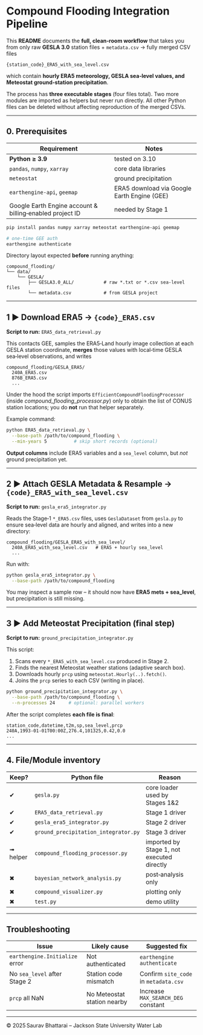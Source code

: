 # Compound Flooding Integration Pipeline

This **README** documents the **full, clean‑room workflow** that takes you
from only raw **GESLA 3.0** station files + `metadata.csv` → fully merged
CSV files

```
{station_code}_ERA5_with_sea_level.csv
```
which contain **hourly ERA5 meteorology, GESLA sea‑level values, and
Meteostat ground‑station precipitation**.

The process has **three executable stages** (four files total).  Two more
modules are imported as helpers but never run directly.  All other Python
files can be deleted without affecting reproduction of the merged CSVs.

---

## 0. Prerequisites

| Requirement | Notes |
|-------------|-------|
| **Python ≥ 3.9** | tested on 3.10 |
| `pandas`, `numpy`, `xarray` | core data libraries |
| `meteostat` | ground precipitation |
| `earthengine‑api`, `geemap` | ERA5 download via Google Earth Engine (GEE) |
| Google Earth Engine account & billing‑enabled project ID | needed by Stage 1 |

```bash
pip install pandas numpy xarray meteostat earthengine-api geemap

# one‑time GEE auth
earthengine authenticate
```

Directory layout expected **before** running anything:
```
compound_flooding/
└── data/
    └── GESLA/
        ├── GESLA3.0_ALL/           # raw *.txt or *.csv sea‑level files
        └── metadata.csv            # from GESLA project
```

---

## 1 ▶ Download ERA5 → `{code}_ERA5.csv`

**Script to run:** `ERA5_data_retrieval.py`

This contacts GEE, samples the ERA5‑Land hourly image collection at each
GESLA station coordinate, **merges** those values with local‑time GESLA
sea‑level observations, and writes

```
compound_flooding/GESLA_ERA5/
  240A_ERA5.csv
  876B_ERA5.csv
  ...
```

Under the hood the script imports `EfficientCompoundFloodingProcessor`
(inside *compound_flooding_processor.py*) only to obtain the list of
CONUS station locations; you do **not** run that helper separately.

Example command:
```bash
python ERA5_data_retrieval.py \
  --base-path /path/to/compound_flooding \
  --min-years 5          # skip short records (optional)
```

**Output columns** include ERA5 variables and a `sea_level` column, but
*not* ground precipitation yet.

---

## 2 ▶ Attach GESLA Metadata & Resample → `{code}_ERA5_with_sea_level.csv`

**Script to run:** `gesla_era5_integrator.py`

Reads the Stage‑1 `*_ERA5.csv` files, uses `GeslaDataset` from
`gesla.py` to ensure sea‑level data are hourly and aligned, and writes
into a new directory:

```
compound_flooding/GESLA_ERA5_with_sea_level/
  240A_ERA5_with_sea_level.csv   # ERA5 + hourly sea_level
  ...
```

Run with:
```bash
python gesla_era5_integrator.py \
  --base-path /path/to/compound_flooding
```

You may inspect a sample row – it should now have **ERA5 mets +
sea_level**, but precipitation is still missing.

---

## 3 ▶ Add Meteostat Precipitation (final step)

**Script to run:** `ground_precipitation_integrator.py`

This script:
1. Scans every `*_ERA5_with_sea_level.csv` produced in Stage 2.
2. Finds the nearest Meteostat weather stations (adaptive search box).
3. Downloads hourly `prcp` using `meteostat.Hourly(..).fetch()`.
4. Joins the `prcp` series to each CSV (writing in place).

```bash
python ground_precipitation_integrator.py \
  --base-path /path/to/compound_flooding \
  --n-processes 24     # optional: parallel workers
```

After the script completes **each file is final**:
```
station_code,datetime,t2m,sp,sea_level,prcp
240A,1993-01-01T00:00Z,276.4,101325,0.42,0.0
...
```

---

## 4. File/Module inventory

| Keep? | Python file | Reason |
|-------|-------------|--------|
| ✔ | `gesla.py` | core loader used by Stages 1&2 |
| ✔ | `ERA5_data_retrieval.py` | Stage 1 driver |
| ✔ | `gesla_era5_integrator.py` | Stage 2 driver |
| ✔ | `ground_precipitation_integrator.py` | Stage 3 driver |
| ➟ helper | `compound_flooding_processor.py` | imported by Stage 1, not executed directly |
| ✖ | `bayesian_network_analysis.py` | post‑analysis only |
| ✖ | `compound_visualizer.py` | plotting only |
| ✖ | `test.py` | demo utility |

---

## Troubleshooting

| Issue | Likely cause | Suggested fix |
|-------|--------------|---------------|
| `earthengine.Initialize` error | Not authenticated | `earthengine authenticate` |
| No `sea_level` after Stage 2 | Station code mismatch | Confirm `site_code` in `metadata.csv` |
| `prcp` all NaN | No Meteostat station nearby | Increase `MAX_SEARCH_DEG` constant |

---

© 2025 Saurav Bhattarai – Jackson State University Water Lab

